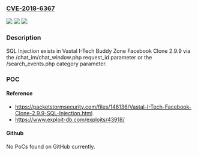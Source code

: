 ### [CVE-2018-6367](https://cve.mitre.org/cgi-bin/cvename.cgi?name=CVE-2018-6367)
![](https://img.shields.io/static/v1?label=Product&message=n%2Fa&color=blue)
![](https://img.shields.io/static/v1?label=Version&message=n%2Fa&color=blue)
![](https://img.shields.io/static/v1?label=Vulnerability&message=n%2Fa&color=brighgreen)

### Description

SQL Injection exists in Vastal I-Tech Buddy Zone Facebook Clone 2.9.9 via the /chat_im/chat_window.php request_id parameter or the /search_events.php category parameter.

### POC

#### Reference
- https://packetstormsecurity.com/files/146136/Vastal-I-Tech-Facebook-Clone-2.9.9-SQL-Injection.html
- https://www.exploit-db.com/exploits/43918/

#### Github
No PoCs found on GitHub currently.

